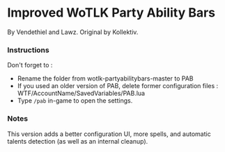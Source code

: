Improved WoTLK Party Ability Bars
================================

By Vendethiel and Lawz. Original by Kollektiv.

### Instructions

Don't forget to :
- Rename the folder from wotlk-partyabilitybars-master to PAB
- If you used an older version of PAB, delete former configuration files : WTF/AccountName/SavedVariables/PAB.lua
- Type `/pab` in-game to open the settings.

### Notes

This version adds a better configuration UI, more spells, and automatic talents detection (as well as an internal cleanup).
